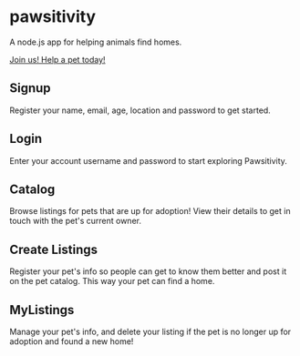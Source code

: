 # pawsitivity
A node.js app for helping animals find homes.

[Join us! Help a pet today!](https://jesusalatorre.github.io/pawsitivity/)

## Signup
Register your name, email, age, location and password to get started.

## Login
Enter your account username and password to start exploring Pawsitivity.

## Catalog
Browse listings for pets that are up for adoption! View their details to get in touch with the pet's current owner.

## Create Listings
Register your pet's info so people can get to know them better and post it on the pet catalog. This way your pet can find a home.

## MyListings
Manage your pet's info, and delete your listing if the pet is no longer up for adoption and found a new home!
